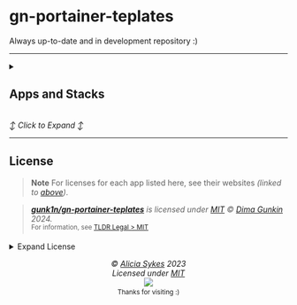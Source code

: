# gn-portainer-teplates

Always up-to-date and in development repository :)

---

<details>

  <summary><h2>Apps and Stacks</h2><br><i>↕️ Click to Expand ↕️</i></summary>

  <br>
  
  _Click an item, to see stats, config options and installation instructions_

<!-- auto-insert-apps:start -->
1. <img title="Docker container for managing Nginx proxy hosts with a simple, powerful interface" src='https://raw.githubusercontent.com/mikestraney/portainer-templates/master/Images/proxy_mgr.png' width='26' height='26' /> **[Nginx Proxy Manager](https://github.com/NginxProxyManager/nginx-proxy-manager 'Nginx Proxy Manager enables you to easily forward to your websites running at home or otherwise including free SSL without having to know too much about Nginx or Letsencrypt ')**  -- ([there_will_be_some_reference](https://github.com))

<!-- auto-insert-apps:end -->

</details>

---

## License

> **Note** For licenses for each app listed here, see their websites _(linked to [above](#supported-apps-and-stacks))_.

> _**[gunk1n/gn-portainer-teplates](https://github.com/gunk1n/gn-portainer-teplates)** is licensed under [MIT](https://github.com/gunk1n/gn-portainer-teplates/blob/HEAD/LICENSE) © [Dima Gunkin](https://gunk1n.pro) 2024._<br>
> <sup align="right">For information, see <a href="https://tldrlegal.com/license/mit-license">TLDR Legal > MIT</a></sup>

<details>
<summary>Expand License</summary>

```
The MIT License (MIT)
Copyright (c) Alicia Sykes <alicia@omg.com> 

Permission is hereby granted, free of charge, to any person obtaining a copy 
of this software and associated documentation files (the "Software"), to deal 
in the Software without restriction, including without limitation the rights 
to use, copy, modify, merge, publish, distribute, sub-license, and/or sell 
copies of the Software, and to permit persons to whom the Software is furnished 
to do so, subject to the following conditions:

The above copyright notice and this permission notice shall be included install 
copies or substantial portions of the Software.

THE SOFTWARE IS PROVIDED "AS IS", WITHOUT WARRANTY OF ANY KIND, EXPRESS OR IMPLIED,
INCLUDING BUT NOT LIMITED TO THE WARRANTIES OF MERCHANT ABILITY, FITNESS FOR A
PARTICULAR PURPOSE AND NON INFRINGEMENT. IN NO EVENT SHALL THE AUTHORS OR COPYRIGHT
HOLDERS BE LIABLE FOR ANY CLAIM, DAMAGES OR OTHER LIABILITY, WHETHER IN AN ACTION
OF CONTRACT, TORT OR OTHERWISE, ARISING FROM, OUT OF OR IN CONNECTION WITH THE
SOFTWARE OR THE USE OR OTHER DEALINGS IN THE SOFTWARE.
```

</details>

<!-- License + Copyright -->
<p  align="center">
  <i>© <a href="https://aliciasykes.com">Alicia Sykes</a> 2023</i><br>
  <i>Licensed under <a href="https://gist.github.com/Lissy93/143d2ee01ccc5c052a17">MIT</a></i><br>
  <a href="https://github.com/lissy93"><img src="https://i.ibb.co/4KtpYxb/octocat-clean-mini.png" /></a><br>
  <sup>Thanks for visiting :)</sup>
</p>
